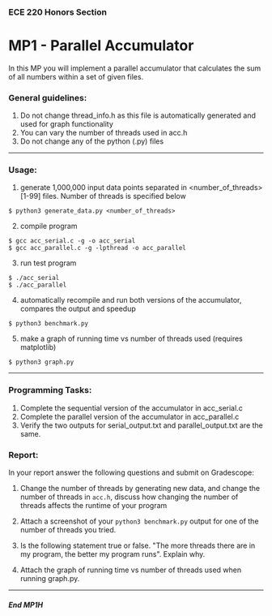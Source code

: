 ### ECE 220 Honors Section
# MP1 - Parallel Accumulator

In this MP you will implement a parallel accumulator that calculates the sum of all numbers within a set of given files.

### General guidelines:  
1. Do not change thread_info.h as this file is automatically generated and used for graph functionality
2. You can vary the number of threads used in acc.h
3. Do not change any of the python (.py) files

---
### Usage:  

  1. generate 1,000,000 input data points separated in <number_of_threads> [1-99] files. Number of threads is specified below
    
    $ python3 generate_data.py <number_of_threads>
    
  2. compile program
    
    $ gcc acc_serial.c -g -o acc_serial
    $ gcc acc_parallel.c -g -lpthread -o acc_parallel

  3. run test program

    $ ./acc_serial
    $ ./acc_parallel

  4. automatically recompile and run both versions of the accumulator, compares the output and speedup

    $ python3 benchmark.py

  5. make a graph of running time vs number of threads used (requires matplotlib)

    $ python3 graph.py

---
### Programming Tasks:
1. Complete the sequential version of the accumulator in acc_serial.c  
2. Complete the parallel version of the accumulator in acc_parallel.c
3. Verify the two outputs for serial_output.txt and parallel_output.txt are the same.

### Report:
In your report answer the following questions and submit on Gradescope:

  1. Change the number of threads by generating new data, and change the number of threads in `acc.h`, discuss how changing the number of threads affects the runtime of your program

  2. Attach a screenshot of your `python3 benchmark.py` output for one of the number of threads you tried.

  3. Is the following statement true or false. "The more threads there are in my program, the better my program runs". Explain why.

  4. Attach the graph of running time vs number of threads used when running graph.py. 

---
##### End MP1H